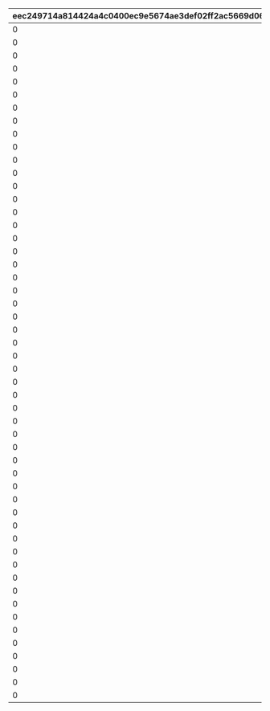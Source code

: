 |eec249714a814424a4c0400ec9e5674ae3def02ff2ac5669d06ddf34c52faa61|db367c53970a13db3eb15a8b7d750da3fffe91714ef5e2ce9429ab65b4838112|fe18328fa5f2767239e6e39e9d30cc43fb38f02be9a2f307e9731180666eb166|16cea7ed84d3e762c60d674b2389d2e272b7dcb3779d75ff6374131d81a7f71e|934fee6c3bba5b8b914ac913efc14519568499b0da0ac7ba39b14ca7ea186fb0|ed0dd223a13a462fe122d8394e02e80165487874245e464cc14e510f09384db3|63a58d8954ec39d9bd21b982725c87e6f9ff1989efc7fd312996d4c51fc157e4|26a1ea97d41a00889b2561872c12135b80e5b16c57768c7f0af0de1a58fdfe58|c8eb1651f842309e4ef51f182988e6975ba1d2cb4a427d6e8758597ea796d1ca|ffd0cc37f2f6f1e480ba28e9b739181438e82d59fbb8732bcee6832bdea75644|a5be5bd7cdb46ebcaa49c322c6eca7c69765685f918fed9d15871a4352bb2fd3|9fd7ddc9dd45a05690c4811e465ebd1ddd566c172839fc3a7277a920067a31cc|a60e429d53a4ba739ea6723a0558f705753bb9e21e993d8ae167138dfbb5750e|1e292a237134dca7aa2889088ecc9ae1822569d7798b17f97a9bdd206ef97bed|a19fa7d5f7c46d68511e3674a8129411841a657f843ed59ded1bcdfa1daa1a2f|beffcb1c49d8b31d30b95f055051672af05a83dd1b09b6ca9ba656b0939981b9|27fc84d826735bb68bbd94f8cce7ba2117434998ec2cc34a52e7e5a6cb735057|d48ca8fb7999cb1929495a1571db1c1f765316d43de131ec6b4cbd84e751d9e6|
| --- | --- | --- | --- | --- | --- | --- | --- | --- | --- | --- | --- | --- | --- | --- | --- | --- | --- |
|0|0|1|10000|0|0|0|0|500|0|8|91002|0|0|0|1|0|0|
|0|0|2|10000|0|0|0|0|400|0|8|91002|0|0|0|2|0|0|
|0|0|3|10000|0|0|0|0|300|0|8|91002|0|0|0|3|0|0|
|0|0|4|10000|0|0|0|0|250|0|8|91002|0|0|0|4|0|0|
|0|0|5|10001|0|0|0|0|500|0|8|91002|0|0|0|1|0|0|
|0|0|6|10001|0|0|0|0|400|0|8|91002|0|0|0|2|0|0|
|0|0|7|10001|0|0|0|0|300|0|8|91002|0|0|0|3|0|0|
|0|0|8|10001|0|0|0|0|250|0|8|91002|0|0|0|4|0|0|
|0|0|9|10002|0|0|0|0|500|0|8|91002|0|0|0|1|0|0|
|0|0|10|10002|0|0|0|0|400|0|8|91002|0|0|0|2|0|0|
|0|0|11|10002|0|0|0|0|300|0|8|91002|0|0|0|3|0|0|
|0|0|12|10002|0|0|0|0|250|0|8|91002|0|0|0|4|0|0|
|0|0|13|10003|0|0|0|0|500|0|8|91002|0|0|0|1|0|0|
|0|0|14|10003|0|0|0|0|400|0|8|91002|0|0|0|2|0|0|
|0|0|15|10003|0|0|0|0|300|0|8|91002|0|0|0|3|0|0|
|0|0|16|10003|0|0|0|0|250|0|8|91002|0|0|0|4|0|0|
|0|0|17|10004|0|0|0|0|500|0|8|91002|0|0|0|1|0|0|
|0|0|18|10004|0|0|0|0|400|0|8|91002|0|0|0|2|0|0|
|0|0|19|10004|0|0|0|0|300|0|8|91002|0|0|0|3|0|0|
|0|0|20|10004|0|0|0|0|250|0|8|91002|0|0|0|4|0|0|
|0|0|21|10005|0|0|0|0|500|0|8|91002|0|0|0|1|0|0|
|0|0|22|10005|0|0|0|0|400|0|8|91002|0|0|0|2|0|0|
|0|0|23|10005|0|0|0|0|300|0|8|91002|0|0|0|3|0|0|
|0|0|24|10005|0|0|0|0|250|0|8|91002|0|0|0|4|0|0|
|0|0|25|10006|0|0|0|0|500|0|8|91002|0|0|0|1|0|0|
|0|0|26|10006|0|0|0|0|400|0|8|91002|0|0|0|2|0|0|
|0|0|27|10006|0|0|0|0|300|0|8|91002|0|0|0|3|0|0|
|0|0|28|10006|0|0|0|0|250|0|8|91002|0|0|0|4|0|0|
|0|0|29|10007|0|0|0|0|500|0|8|91002|0|0|0|1|0|0|
|0|0|30|10007|0|0|0|0|400|0|8|91002|0|0|0|2|0|0|
|0|0|31|10007|0|0|0|0|300|0|8|91002|0|0|0|3|0|0|
|0|0|32|10007|0|0|0|0|250|0|8|91002|0|0|0|4|0|0|
|0|0|33|10008|0|0|0|0|500|0|8|91002|0|0|0|1|0|0|
|0|0|34|10008|0|0|0|0|400|0|8|91002|0|0|0|2|0|0|
|0|0|35|10008|0|0|0|0|300|0|8|91002|0|0|0|3|0|0|
|0|0|36|10008|0|0|0|0|250|0|8|91002|0|0|0|4|0|0|
|0|0|37|10009|0|0|0|0|500|0|8|91002|0|0|0|1|0|0|
|0|0|38|10009|0|0|0|0|400|0|8|91002|0|0|0|2|0|0|
|0|0|39|10009|0|0|0|0|300|0|8|91002|0|0|0|3|0|0|
|0|0|40|10009|0|0|0|0|250|0|8|91002|0|0|0|4|0|0|
|0|0|41|10010|0|0|0|0|500|0|8|91002|0|0|0|1|0|0|
|0|0|42|10010|0|0|0|0|400|0|8|91002|0|0|0|2|0|0|
|0|0|43|10010|0|0|0|0|300|0|8|91002|0|0|0|3|0|0|
|0|0|44|10010|0|0|0|0|250|0|8|91002|0|0|0|4|0|0|
|0|0|45|10011|0|0|0|0|500|0|8|91002|0|0|0|1|0|0|
|0|0|46|10011|0|0|0|0|400|0|8|91002|0|0|0|2|0|0|
|0|0|47|10011|0|0|0|0|300|0|8|91002|0|0|0|3|0|0|
|0|0|48|10011|0|0|0|0|250|0|8|91002|0|0|0|4|0|0|
|0|0|49|10012|0|0|0|0|500|0|8|91002|0|0|0|1|0|0|
|0|0|50|10012|0|0|0|0|400|0|8|91002|0|0|0|2|0|0|
|0|0|51|10012|0|0|0|0|300|0|8|91002|0|0|0|3|0|0|
|0|0|52|10012|0|0|0|0|250|0|8|91002|0|0|0|4|0|0|